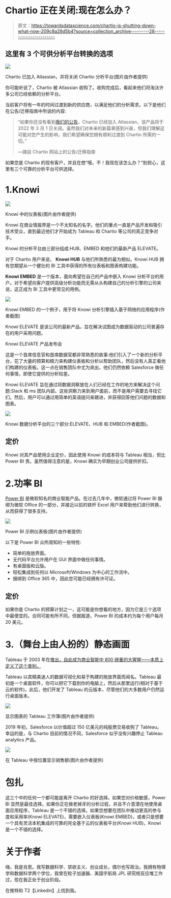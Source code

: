 # Chartio 正在关闭:现在怎么办？

> 原文：<https://towardsdatascience.com/chartio-is-shutting-down-what-now-209c8a28d5b4?source=collection_archive---------28----------------------->

## 这里有 3 个可供分析平台转换的选项

![](img/b9d547b24606e936e3b513a3bca61625.png)

Chartio 已加入 Atlassian，并将关闭 Chartio 分析平台(图片由作者提供)

你可能听说了，Chartio 被 Atlassian 收购了。收购完成后，看起来他们将淘汰许多公司已经依赖的分析平台。

当前客户将有一年的时间过渡到新的供应商，以满足他们的分析需求。以下是他们在公告/迁移指南中所说的内容:

> “如果你还没有看到[我们的公告](https://chartio.com/blog/atlassian/)，Chartio 已经加入 Atlassian，该产品将于 2022 年 3 月 1 日关闭。虽然我们对未来的新篇章感到兴奋，但我们理解这可能对您产生的影响，我们希望确保您拥有顺利过渡到 Chartio 所需的一切。”
> 
> —摘自 Chartio 网站上的公告/迁移指南

如果您是 Chartio 的现有客户，并且在想“哦，不！我现在该怎么办？”别担心，这里有三个可靠的分析平台可供选择。

# 1.Knowi

![](img/528b522e0a50820e13e2fd472925ef40.png)

Knowi 中的仪表板(图片由作者提供)

Knowi 在商业情报界是一个不太知名的名字。他们的重点一直是产品开发和吸引技术受众，直到最近他们才开始成为 Tableau 和 Chartio 等公司的真正竞争对手。

Knowi 的分析平台由三部分组成:HUB、EMBED 和他们的最新产品 ELEVATE。

对于 Chartio 用户来说， **Knowi HUB** 与他们所熟悉的最为相似。Knowi HUB 拥有您期望从一个健壮的 BI 工具中获得的所有仪表板和图表构建功能。

**Knowi EMBED** 是一个版本，面向希望在自己的产品中嵌入 Knowi 分析平台的用户。对于希望向客户提供高级分析功能而无需从头构建自己的分析引擎的公司来说，这正成为 BI 工具中更常见的用例。

![](img/60e7c7b0267f85ba7ca32ca0790e2ad3.png)

Knowi EMBED 的一个例子，用于将 Knowi 分析引擎插入基于网络的应用程序(作者截图)

Knowi ELEVATE 是该公司的最新产品，旨在解决试图成为数据驱动的公司普遍存在的用户采用问题。

Knowi ELEVATE 产品发布会

这是一个首席信息官和首席数据官都非常熟悉的故事:他们引入了一个新的分析平台，花了大量的预算和精力来构建仪表板和分析以帮助团队，然后没有人真正看他们构建的仪表板。这一点在销售团队中尤为突出，他们仍然依赖 Salesforce 做任何事情，即使它提供的分析较差。

Knowi ELEVATE 旨在通过将数据洞察放在人们已经在工作的地方来解决这个问题:Slack 和 ms 团队内部。这些洞察力来到用户面前，而不是用户需要去寻找它们。然后，用户可以通过用简单的英语提问来跟进，并获得回答他们问题的数据和图表。

![](img/e4c0c4c775d803675bc29cceca4dac0c.png)

Knowi 数据分析平台的三个部分:ELEVATE、HUB 和 EMBED(作者截图)。

## 定价

Knowi 对其产品使用企业定价，因此使用 Knowi 的成本将与 Tableau 相当，但比 Power BI 贵。虽然值得注意的是，Knowi 确实为早期创业公司提供折扣。

# 2.功率 BI

[Power BI](https://powerbi.microsoft.com/en-us/) 是微软知名的商业智能产品。在过去几年中，微软通过将 Power BI 捆绑为微软 Office 的一部分，并接近以前的铁杆 Excel 用户来帮助他们进行转换，从而获得了很多支持。

![](img/b57d6f90e6d7fe12c3b97d6ebae56ffa.png)

Power BI 示例仪表板(图片由作者提供)

以下是 Power BI 众所周知的一些特性:

*   简单的拖放界面。
*   无代码平台允许用户在 GUI 界面中做任何事情。
*   有桌面版和云版。
*   轻松集成到任何以 Microsoft/Windows 为中心的工作流中。
*   捆绑到 Office 365 中，因此您可能已经拥有许可证。

## 定价

如果你是 Chartio 的预算计划之一，这可能是你想看的地方，因为它是三个选项中最便宜的。合同可能有所不同，但据报道，Power BI 的成本约为每个用户每月 20 美元。

# 3.（舞台上由人扮的）静态画面

Tableau 于 2003 年在[推出，自此成为商业智能中 800 磅重的大猩猩——本质上定义了这个类别。](https://en.wikipedia.org/wiki/Tableau_Software)

Tableau 以其精美迷人的数据可视化和易于构建的拖放界面而闻名。Tableau 最初是一个桌面软件，你可以把它下载到你的电脑上，然后从那里运行(相对于基于云的软件)。此后，他们开发了 Tableau 的云版本，尽管他们的大多数用户仍然运行桌面版本。

![](img/9926f9b72e56887cb7dc46bad163d0b4.png)

显示图表的 Tableau 工作簿(图片由作者提供)

2019 年初，Salesforce 以价值超过 150 亿美元的纯股票交易收购了 Tableau。幸运的是，与 Chartio 目前的情况不同，Salesforce 似乎没有兴趣停止 Tableau analytics 产品。

![](img/adfd2627667b9a02c189dbcb1b141681.png)

在 Tableau 中按位置显示销售额(图片由作者提供)

# 包扎

这三个中的任何一个都可能是离开 Chartio 的好选择。如果您对价格敏感，Power BI 显然是最佳选择。如果你正在做老掉牙的分析过程，并且不介意潜在地使用桌面应用程序，Tableau 是一个不错的选择。如果您想要在团队中推动更高的参与度和采用率(Knowi ELEVATE)，需要嵌入仪表板(Knowi EMBED)，或者只是想要一个具有灵活本机集成的可靠的完全基于云的仪表板平台(Knowi HUB)，Knowi 是一个不错的选择。

# 关于作者

嗨，我是肖恩。我写数据科学、禁欲主义、创业成长，偶尔也写政治。我拥有物理学和数据科学两个学位，我曾在粒子加速器、美国宇航局 JPL 研究核反应堆工作过，现在我正处于创业阶段。

在推特和 T2【Linkedin】上找到我。
